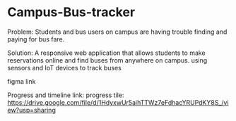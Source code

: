 # Campus-Bus-tracker
Problem: Students and bus users on campus are having trouble finding and paying for bus fare.

Solution: A responsive web application that allows students to make reservations online and find buses from anywhere on campus. using sensors and IoT devices to track buses

figma link

Progress and timeline link:
progress tile:
https://drive.google.com/file/d/1HdyxwUr5aihTTWz7eFdhacYRUPdKY8S_/view?usp=sharing

